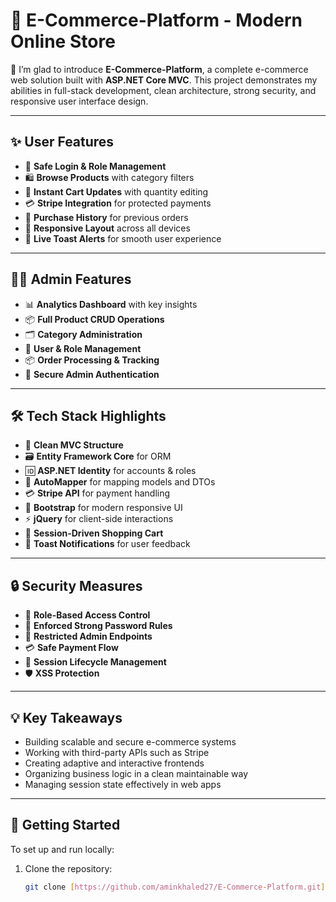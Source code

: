 # 🛒 E-Commerce-Platform - Modern Online Store

🚀 I’m glad to introduce **E-Commerce-Platform**, a complete e-commerce web solution built with **ASP.NET Core MVC**.
This project demonstrates my abilities in full-stack development, clean architecture, strong security, and responsive user interface design.

---

## ✨ User Features

* 🔐 **Safe Login & Role Management**
* 🛍 **Browse Products** with category filters
* 🛒 **Instant Cart Updates** with quantity editing
* 💳 **Stripe Integration** for protected payments
* 🧾 **Purchase History** for previous orders
* 📱 **Responsive Layout** across all devices
* 🔔 **Live Toast Alerts** for smooth user experience

---

## 👨‍💼 Admin Features

* 📊 **Analytics Dashboard** with key insights
* 📦 **Full Product CRUD Operations**
* 🗂 **Category Administration**
* 👥 **User & Role Management**
* 📦 **Order Processing & Tracking**
* 🔐 **Secure Admin Authentication**

---

## 🛠 Tech Stack Highlights

* 🧱 **Clean MVC Structure**
* 🗃️ **Entity Framework Core** for ORM
* 🆔 **ASP.NET Identity** for accounts & roles
* 🔁 **AutoMapper** for mapping models and DTOs
* 💳 **Stripe API** for payment handling
* 🎨 **Bootstrap** for modern responsive UI
* ⚡ **jQuery** for client-side interactions
* 💾 **Session-Driven Shopping Cart**
* 🔔 **Toast Notifications** for user feedback

---

## 🔒 Security Measures

* 🔐 **Role-Based Access Control**
* 🔑 **Enforced Strong Password Rules**
* 🚫 **Restricted Admin Endpoints**
* 💳 **Safe Payment Flow**
* 🧠 **Session Lifecycle Management**
* 🛡 **XSS Protection**

---

## 💡 Key Takeaways

* Building scalable and secure e-commerce systems
* Working with third-party APIs such as Stripe
* Creating adaptive and interactive frontends
* Organizing business logic in a clean maintainable way
* Managing session state effectively in web apps

---

## 🚀 Getting Started

To set up and run locally:

1. Clone the repository:

   ```bash
   git clone [https://github.com/aminkhaled27/E-Commerce-Platform.git](https://github.com/mohamedemad1211/E-Commerce-Platform.git
